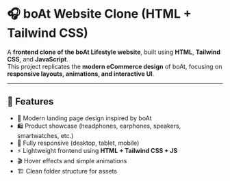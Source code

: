 # 🎧 boAt Website Clone (HTML + Tailwind CSS)

A **frontend clone of the boAt Lifestyle website**, built using **HTML**, **Tailwind CSS**, and **JavaScript**.  
This project replicates the **modern eCommerce design** of boAt, focusing on **responsive layouts, animations, and interactive UI**.

---

## 🚀 Features
- 🎨 Modern landing page design inspired by boAt  
- 🛍️ Product showcase (headphones, earphones, speakers, smartwatches, etc.)  
- 📱 Fully responsive (desktop, tablet, mobile)  
- ⚡ Lightweight frontend using **HTML + Tailwind CSS + JS**  
- 🎬 Hover effects and simple animations  
- 🏗️ Clean folder structure for assets  
